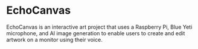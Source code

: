 # EchoCanvas
EchoCanvas is an interactive art project that uses a Raspberry Pi, Blue Yeti microphone, and AI image generation to enable users to create and edit artwork on a monitor using their voice.
